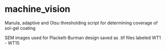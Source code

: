 # machine_vision
Manula, adaptive and Otsu thresholding script for determining coverage of sol-gel coating  

SEM images used for Plackett-Burman design saved as .tif files labeled WT1 - WT15 
